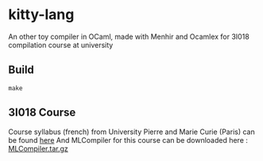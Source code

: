 # kitty-lang
An other toy compiler in OCaml, made with Menhir and Ocamlex for 3I018 compilation course at university

## Build
```shell
make
```

## 3I018 Course
Course syllabus (french) from University Pierre and Marie Curie (Paris) can be found [here](http://www-licence.ufr-info-p6.jussieu.fr/lmd/licence/2016/ue/3I018-2017fev/)
And MLCompiler for this course can be downloaded here : [MLCompiler.tar.gz](http://www-licence.ufr-info-p6.jussieu.fr/lmd/licence/2016/ue/3I018-2017fev/TD-TME/MLCompiler.tar.gz)
